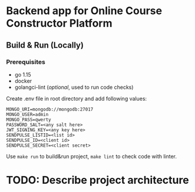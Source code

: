 # Backend app for Online Course Constructor Platform

## Build & Run (Locally)
### Prerequisites
- go 1.15
- docker
- golangci-lint (<i>optional</i>, used to run code checks)

Create .env file in root directory and add following values:
```dotenv
MONGO_URI=mongodb://mongodb:27017
MONGO_USER=admin
MONGO_PASS=qwerty
PASSWORD_SALT=<any salt here>
JWT_SIGNING_KEY=<any key here>
SENDPULSE_LISTID=<list id>
SENDPULSE_ID=<client id>
SENDPULSE_SECRET=<client secret>
```

Use `make run` to build&run project, `make lint` to check code with linter.

# TODO: Describe project architecture